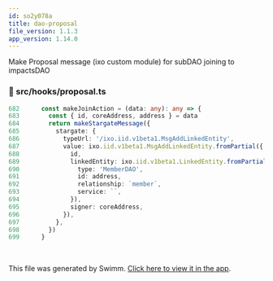 ```yaml
---
id: so2y078a
title: dao-proposal
file_version: 1.1.3
app_version: 1.14.0
---
```


Make Proposal message (ixo custom module) for subDAO joining to impactsDAO
<!-- NOTE-swimm-snippet: the lines below link your snippet to Swimm -->
### 📄 src/hooks/proposal.ts
<!-- collapsed -->

```typescript
682      const makeJoinAction = (data: any): any => {
683        const { id, coreAddress, address } = data
684        return makeStargateMessage({
685          stargate: {
686            typeUrl: '/ixo.iid.v1beta1.MsgAddLinkedEntity',
687            value: ixo.iid.v1beta1.MsgAddLinkedEntity.fromPartial({
688              id,
689              linkedEntity: ixo.iid.v1beta1.LinkedEntity.fromPartial({
690                type: 'MemberDAO',
691                id: address,
692                relationship: `member`,
693                service: ``,
694              }),
695              signer: coreAddress,
696            }),
697          },
698        })
699      }
```

<br/>

This file was generated by Swimm. [Click here to view it in the app](https://app.swimm.io/repos/Z2l0aHViJTNBJTNBaXhvLXdlYmNsaWVudCUzQSUzQWl4b2ZvdW5kYXRpb24=/docs/so2y078a).
